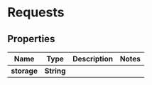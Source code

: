 

# Requests


## Properties

| Name | Type | Description | Notes |
|------------ | ------------- | ------------- | -------------|
|**storage** | **String** |  |  |



